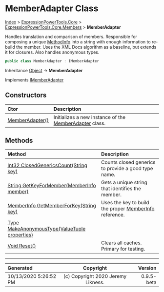 ﻿# MemberAdapter Class

[Index](../index.md) > [ExpressionPowerTools.Core](ExpressionPowerTools.Core.a.md) > [ExpressionPowerTools.Core.Members](ExpressionPowerTools.Core.Members.n.md) > **MemberAdapter**

Handles translation and comparison of members. Responsible for composing a unique [MethodInfo](https://docs.microsoft.com/dotnet/api/system.reflection.methodinfo) into a string with enough information to re-build the
            member. Uses the XML Docs algorithm as a baseline, but extends it for closures.
            Also handles anonymous types.

```csharp
public class MemberAdapter : IMemberAdapter
```

Inheritance [Object](https://docs.microsoft.com/dotnet/api/system.object) → **MemberAdapter**

Implements  [IMemberAdapter](ExpressionPowerTools.Core.Signatures.IMemberAdapter.i.md) 

## Constructors

| Ctor | Description |
| :-- | :-- |
| [MemberAdapter()](ExpressionPowerTools.Core.Members.MemberAdapter.ctor.md#memberadapter) | Initializes a new instance of the [MemberAdapter](ExpressionPowerTools.Core.Members.MemberAdapter.cs.md) class. |
## Methods

| Method | Description |
| :-- | :-- |
| [Int32 ClosedGenericsCount(String key)](ExpressionPowerTools.Core.Members.MemberAdapter.ClosedGenericsCount.m.md) | Counts closed generics to provide a good type name. |
| [String GetKeyForMember(MemberInfo member)](ExpressionPowerTools.Core.Members.MemberAdapter.GetKeyForMember.m.md) | Gets a unique string that identifies the member. |
| [MemberInfo GetMemberForKey(String key)](ExpressionPowerTools.Core.Members.MemberAdapter.GetMemberForKey.m.md) | Uses the key to build the proper [MemberInfo](https://docs.microsoft.com/dotnet/api/system.reflection.memberinfo) reference. |
| [Type MakeAnonymousType(ValueTuple properties)](ExpressionPowerTools.Core.Members.MemberAdapter.MakeAnonymousType.m.md) |  |
| [Void Reset()](ExpressionPowerTools.Core.Members.MemberAdapter.Reset.m.md) | Clears all caches. Primary for testing. |

---

| Generated | Copyright | Version |
| :-- | :-: | --: |
| 10/13/2020 5:26:52 PM | (c) Copyright 2020 Jeremy Likness. | 0.9.5-beta |
